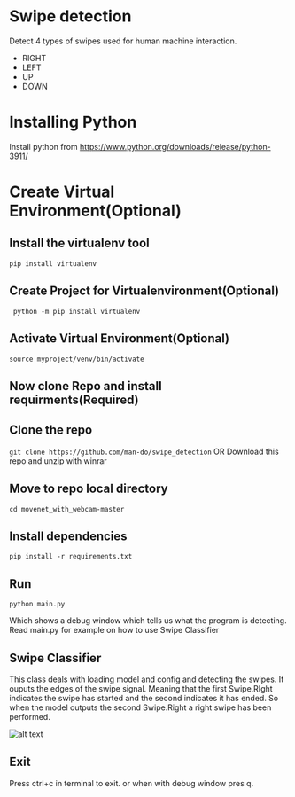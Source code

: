 # Swipe detection

Detect 4 types of swipes used for human machine interaction.

- RIGHT
- LEFT
- UP
- DOWN

# Installing Python

Install python from https://www.python.org/downloads/release/python-3911/

# Create Virtual Environment(Optional)

## Install the virtualenv tool

`pip install virtualenv`

## Create Project for Virtualenvironment(Optional)

` python -m pip install virtualenv`

## Activate Virtual Environment(Optional)

`source myproject/venv/bin/activate `

## Now clone Repo and install requirments(Required)

## Clone the repo

`git clone https://github.com/man-do/swipe_detection` OR Download this repo and unzip with winrar

## Move to repo local directory

`cd movenet_with_webcam-master`

## Install dependencies

`pip install -r requirements.txt`

## Run

`python main.py`

Which shows a debug window which tells us what the program is detecting.
Read main.py for example on how to use Swipe Classifier

## Swipe Classifier

This class deals with loading model and config and detecting the swipes.
It ouputs the edges of the swipe signal.
Meaning that the first Swipe.RIght indicates the swipe has started and the second indicates it has ended.
So when the model outputs the second Swipe.Right a right swipe has been performed.

![alt text](https://github.com/man_do/swipe_detection/imgs/main/image.jpg?raw=true)

## Exit

Press ctrl+c in terminal to exit. or when with debug window pres q.
